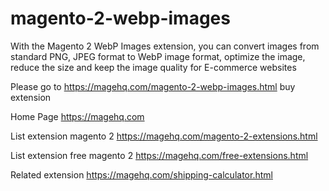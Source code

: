 # magento-2-webp-images
With the Magento 2 WebP Images extension, you can convert images from standard PNG, JPEG format to WebP image format, optimize the image, reduce the size and keep the image quality for E-commerce websites

Please go to https://magehq.com/magento-2-webp-images.html buy extension

Home Page https://magehq.com

List extension magento 2 https://magehq.com/magento-2-extensions.html

List extension free magento 2 https://magehq.com/free-extensions.html

Related extension https://magehq.com/shipping-calculator.html

